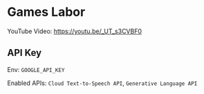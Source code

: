 # Games Labor

YouTube Video: https://youtu.be/_UT_s3CVBF0

## API Key

Env: `GOOGLE_API_KEY`

Enabled APIs: `Cloud Text-to-Speech API`, `Generative Language API`
